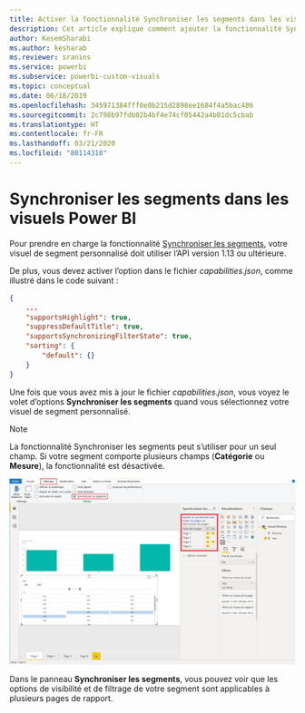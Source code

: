 ```yaml
---
title: Activer la fonctionnalité Synchroniser les segments dans les visuels Power BI
description: Cet article explique comment ajouter la fonctionnalité Synchroniser les segments aux visuels Power BI.
author: KesemSharabi
ms.author: kesharab
ms.reviewer: sranins
ms.service: powerbi
ms.subservice: powerbi-custom-visuals
ms.topic: conceptual
ms.date: 06/18/2019
ms.openlocfilehash: 345971384fff0e0b215d2898ee1684f4a5bac486
ms.sourcegitcommit: 2c798b97fdb02b4bf4e74cf05442a4b01dc5cbab
ms.translationtype: HT
ms.contentlocale: fr-FR
ms.lasthandoff: 03/21/2020
ms.locfileid: "80114310"
---
```

# <a name="sync-slicers-in-power-bi-visuals"></a>Synchroniser les segments dans les visuels Power BI

Pour prendre en charge la fonctionnalité [Synchroniser les segments](https://docs.microsoft.com/power-bi/desktop-slicers), votre visuel de segment personnalisé doit utiliser l’API version 1.13 ou ultérieure.

De plus, vous devez activer l’option dans le fichier *capabilities.json*, comme illustré dans le code suivant :

```json
{
    ...
    "supportsHighlight": true,
    "suppressDefaultTitle": true,
    "supportsSynchronizingFilterState": true,
    "sorting": {
        "default": {}
    }
}
```

Une fois que vous avez mis à jour le fichier *capabilities.json*, vous voyez le volet d’options **Synchroniser les segments** quand vous sélectionnez votre visuel de segment personnalisé.

> [!NOTE]
> La fonctionnalité Synchroniser les segments peut s’utiliser pour un seul champ. Si votre segment comporte plusieurs champs (**Catégorie** ou **Mesure**), la fonctionnalité est désactivée.

![Le volet « Synchroniser les segments »](media/enable-sync-slicers/sync-slicers-panel.png)

Dans le panneau **Synchroniser les segments**, vous pouvez voir que les options de visibilité et de filtrage de votre segment sont applicables à plusieurs pages de rapport.

